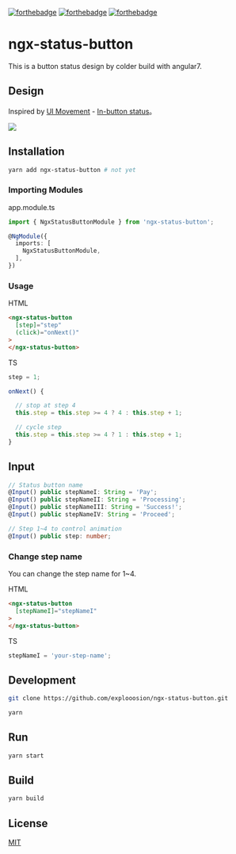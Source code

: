 [![forthebadge](https://forthebadge.com/images/badges/makes-people-smile.svg)](https://forthebadge.com)
[![forthebadge](https://forthebadge.com/images/badges/built-with-love.svg)](https://forthebadge.com)
[![forthebadge](https://forthebadge.com/images/badges/uses-css.svg)](https://forthebadge.com)

# ngx-status-button

This is a button status design by colder build with angular7.

## Design

Inspired by [UI Movement](https://uimovement.com) - [In-button status](https://uimovement.com/ui/6526/in-button-status/)。

![](https://i.imgur.com/9vMoeMh.gif)

## Installation

```sh
yarn add ngx-status-button # not yet
```

### Importing Modules

app.module.ts

```typescript
import { NgxStatusButtonModule } from 'ngx-status-button';

@NgModule({
  imports: [
    NgxStatusButtonModule,
  ],
})
```

### Usage

HTML

```html
<ngx-status-button 
  [step]="step" 
  (click)="onNext()"
>
</ngx-status-button>
```

TS

```typescript
step = 1;

onNext() {

  // stop at step 4
  this.step = this.step >= 4 ? 4 : this.step + 1;

  // cycle step
  this.step = this.step >= 4 ? 1 : this.step + 1;
}
```

## Input

```typescript
// Status button name
@Input() public stepNameI: String = 'Pay';
@Input() public stepNameII: String = 'Processing';
@Input() public stepNameIII: String = 'Success!';
@Input() public stepNameIV: String = 'Proceed';

// Step 1~4 to control animation
@Input() public step: number;
```

### Change step name

You can change the step name for 1~4.

HTML

```html
<ngx-status-button 
  [stepNameI]="stepNameI"
>
</ngx-status-button>
```

TS

```typescript
stepNameI = 'your-step-name';
```

## Development

```sh
git clone https://github.com/explooosion/ngx-status-button.git
```

```sh
yarn
```

## Run

```sh
yarn start
```

## Build

```sh
yarn build
```

## License

[MIT](http://opensource.org/licenses/MIT)
